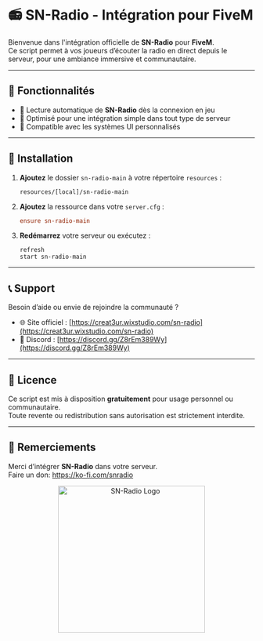# 📻 SN-Radio - Intégration pour FiveM

Bienvenue dans l'intégration officielle de **SN-Radio** pour **FiveM**.  
Ce script permet à vos joueurs d’écouter la radio en direct depuis le serveur, pour une ambiance immersive et communautaire.

---

## 🚀 Fonctionnalités

- 🎵 Lecture automatique de **SN-Radio** dès la connexion en jeu  
- 💼 Optimisé pour une intégration simple dans tout type de serveur  
- 🎨 Compatible avec les systèmes UI personnalisés

---

## 📁 Installation

1. **Ajoutez** le dossier `sn-radio-main` à votre répertoire `resources` :
   ```
   resources/[local]/sn-radio-main
   ```

2. **Ajoutez** la ressource dans votre `server.cfg` :
   ```cfg
   ensure sn-radio-main
   ```

3. **Redémarrez** votre serveur ou exécutez :
   ```
   refresh
   start sn-radio-main
   ```

---


## 📞 Support

Besoin d’aide ou envie de rejoindre la communauté ?
- 🌐 Site officiel : [https://creat3ur.wixstudio.com/sn-radio](https://creat3ur.wixstudio.com/sn-radio)
- 💬 Discord : [https://discord.gg/Z8rEm389Wy](https://discord.gg/Z8rEm389Wy)

---

## 📝 Licence

Ce script est mis à disposition **gratuitement** pour usage personnel ou communautaire.  
Toute revente ou redistribution sans autorisation est strictement interdite.

---

## 🙏 Remerciements

Merci d’intégrer **SN-Radio** dans votre serveur.  
Faire un don: https://ko-fi.com/snradio


<p align="center">
  <img src="https://zupimages.net/up/25/21/tgn9.png" alt="SN-Radio Logo" width="300"/>
</p>